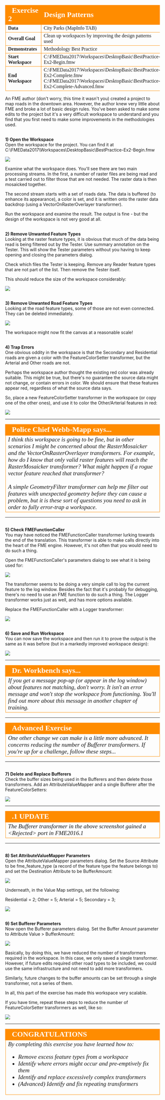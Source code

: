 <!--Exercise Section-->


<table style="border-spacing: 0px;border-collapse: collapse;font-family:serif">
<tr>
<td width=25% style="vertical-align:middle;background-color:darkorange;border: 2px solid darkorange">
<i class="fa fa-cogs fa-lg fa-pull-left fa-fw" style="color:white;padding-right: 12px;vertical-align:text-top"></i>
<span style="color:white;font-size:x-large;font-weight: bold">Exercise 2</span>
</td>
<td style="border: 2px solid darkorange;background-color:darkorange;color:white">
<span style="color:white;font-size:x-large;font-weight: bold">Design Patterns</span>
</td>
</tr>

<tr>
<td style="border: 1px solid darkorange; font-weight: bold">Data</td>
<td style="border: 1px solid darkorange">City Parks (MapInfo TAB)</td>
</tr>

<tr>
<td style="border: 1px solid darkorange; font-weight: bold">Overall Goal</td>
<td style="border: 1px solid darkorange">Clean up workspaces by improving the design patterns used</td>
</tr>

<tr>
<td style="border: 1px solid darkorange; font-weight: bold">Demonstrates</td>
<td style="border: 1px solid darkorange">Methodology Best Practice</td>
</tr>

<tr>
<td style="border: 1px solid darkorange; font-weight: bold">Start Workspace</td>
<td style="border: 1px solid darkorange">C:\FMEData2017\Workspaces\DesktopBasic\BestPractice-Ex2-Begin.fmw</td>
</tr>

<tr>
<td style="border: 1px solid darkorange; font-weight: bold">End Workspace</td>
<td style="border: 1px solid darkorange">C:\FMEData2017\Workspaces\DesktopBasic\BestPractice-Ex2-Complete.fmw<br>C:\FMEData2017\Workspaces\DesktopBasic\BestPractice-Ex2-Complete-Advanced.fmw</td>
</tr>

</table>


An FME author (don't worry, this time it wasn't you) created a project to map roads in the downtown area. However, the author knew very little about FME and broke a lot of basic design rules. You've been asked to make some edits to the project but it's a very difficult workspace to understand and you find that you first need to make some improvements in the methodologies used.


<br>**1) Open the Workspace**
<br>Open the workspace for the project. You can find it at C:\FMEData2017\Workspaces\DesktopBasic\BestPractice-Ex2-Begin.fmw

![](./Images/Img3.38.Ex2.StartingWorkspace.png)

Examine what the workspace does. You'll see there are two main processing streams. In the first, a number of raster files are being read and a test carried out to filter those that are not needed. The raster data is then mosaicked together.

The second stream starts with a set of roads data. The data is buffered (to enhance its appearance), a color is set, and it is written onto the raster data backdrop (using a VectorOnRasterOverlayer transformer).

Run the workspace and examine the result. The output is fine - but the design of the workspace is not very good at all.


<br>**2) Remove Unwanted Feature Types**
<br>Looking at the raster feature types, it is obvious that much of the data being read is being filtered out by the Tester. Use summary annotation on the Tester. This will show the Tester parameters without you having to keep opening and closing the parameters dialog. 

Check which files the Tester is keeping. Remove any Reader feature types that are not part of the list. Then remove the Tester itself. 

This should reduce the size of the workspace considerably:

![](./Images/Img3.39.Ex2.CleanedRasterFTs.png)


<br>**3) Remove Unwanted Road Feature Types**
<br>Looking at the road feature types, some of those are not even connected. They can be deleted immediately. 

![](./Images/Img3.39.Ex2.CleanedRoadFTs.png)

The workspace might now fit the canvas at a reasonable scale!


<br>**4) Trap Errors**
<br>One obvious oddity in the workspace is that the Secondary and Residential roads are given a color with the FeatureColorSetter transformer, but the Arterial and Other roads are not.

Perhaps the workspace author thought the existing red color was already suitable. This might be true, but there's no guarantee the source data might not change, or contain errors in color. We should ensure that these features appear red, regardless of what the source data says.

So, place a new FeatureColorSetter transformer in the workspace (or copy one of the other ones), and use it to color the Other/Arterial features in red:

![](./Images/Img3.40.Ex2.ExtraFeatureColorSetter.png)


---

<!--Person X Says Section-->

<table style="border-spacing: 0px">
<tr>
<td style="vertical-align:middle;background-color:darkorange;border: 2px solid darkorange">
<i class="fa fa-quote-left fa-lg fa-pull-left fa-fw" style="color:white;padding-right: 12px;vertical-align:text-top"></i>
<span style="color:white;font-size:x-large;font-weight: bold;font-family:serif">Police Chief Webb-Mapp says...</span>
</td>
</tr>

<tr>
<td style="border: 1px solid darkorange">
<span style="font-family:serif; font-style:italic; font-size:larger">
I think this workspace is going to be fine, but in other scenarios I might be concerned about the RasterMosaicker and the VectorOnRasterOverlayer transformers. For example, how do I know that only valid raster features will reach the RasterMosaicker transformer? What might happen if a rogue vector feature reached that transformer?
<br><br>A simple GeometryFilter transformer can help me filter out features with unexpected geometry before they can cause a problem, but it is these sort of questions you need to ask in order to fully error-trap a workspace.
</span>
</td>
</tr>
</table>

---


<br>**5) Check FMEFunctionCaller**
<br>You may have noticed the FMEFunctionCaller transformer lurking towards the end of the translation. This transformer is able to make calls directly into the heart of the FME engine. However, it's not often that you would need to do such a thing.

Open the FMEFunctionCaller's parameters dialog to see what it is being used for:

![](./Images/Img3.41.Ex2.FMEFunctionCaller.png)

The transformer seems to be doing a very simple call to log the current feature to the log window. Besides the fact that it's probably for debugging, there's no need to use an FME function to do such a thing. The Logger transformer works just as well, and has more options available.

Replace the FMEFunctionCaller with a Logger transformer:

![](./Images/Img3.42.Ex2.NewLoggerTransformer.png)


<br>**6) Save and Run Workspace**
<br>You can now save the workspace and then run it to prove the output is the same as it was before (but in a markedly improved workspace design):

![](./Images/Img3.43.Ex2.FinalOutput.png) 

---

<!--Person X Says Section-->

<table style="border-spacing: 0px">
<tr>
<td style="vertical-align:middle;background-color:darkorange;border: 2px solid darkorange">
<i class="fa fa-quote-left fa-lg fa-pull-left fa-fw" style="color:white;padding-right: 12px;vertical-align:text-top"></i>
<span style="color:white;font-size:x-large;font-weight: bold;font-family:serif">Dr. Workbench says...</span>
</td>
</tr>

<tr>
<td style="border: 1px solid darkorange">
<span style="font-family:serif; font-style:italic; font-size:larger">
If you get a message pop-up (or appear in the log window) about features not matching, don't worry. It isn't an error message and won't stop the workspace from functioning. You'll find out more about this message in another chapter of training.
</span>
</td>
</tr>
</table>

---

<!--Advanced Exercise Section-->

<table style="border-spacing: 0px">
<tr>
<td style="vertical-align:middle;background-color:darkorange;border: 2px solid darkorange">
<i class="fa fa-cogs fa-lg fa-pull-left fa-fw" style="color:white;padding-right: 12px;vertical-align:text-top"></i>
<span style="color:white;font-size:x-large;font-weight: bold;font-family:serif">Advanced Exercise</span>
</td>
</tr>

<tr>
<td style="border: 1px solid darkorange">
<span style="font-family:serif; font-style:italic; font-size:larger">
One other change we can make is a little more advanced. It concerns reducing the number of Bufferer transformers. If you're up for a challenge, follow these steps...
</span>
</td>
</tr>
</table>

---

<br>**7) Delete and Replace Bufferers**
<br>Check the buffer sizes being used in the Bufferers and then delete those transformers. Add an AttributeValueMapper and a single Bufferer after the FeatureColorSetters: 

![](./Images/Img3.44.Ex2.BufferReplacement.png) 

---

<!--Updated Section--> 

<table style="border-spacing: 0px">
<tr>
<td style="vertical-align:middle;background-color:darkorange;border: 2px solid darkorange">
<i class="fa fa-bolt fa-lg fa-pull-left fa-fw" style="color:white;padding-right: 12px;vertical-align:text-top"></i>
<span style="color:white;font-size:x-large;font-weight: bold;font-family:serif">.1 UPDATE</span>
</td>
</tr>

<tr>
<td style="border: 1px solid darkorange">
<span style="font-family:serif; font-style:italic; font-size:larger">
The Bufferer transformer in the above screenshot gained a &lt;Rejected&gt; port in FME2016.1
</span>
</td>
</tr>
</table>

---

<br>**8) Set AttributeValueMapper Parameters**
<br>Open the AttributeValueMapper parameters dialog. Set the Source Attribute to be fme_feature_type (a record of the feature type the feature belongs to) and set the Destination Attribute to be BufferAmount:

![](./Images/Img3.45.Ex2.AttrValueMapperParams1.png)

Underneath, in the Value Map settings, set the following:

Residential = 2;
Other = 5;
Arterial = 5;
Secondary = 3;

![](./Images/Img3.46.Ex2.AttrValueMapperParams2.png)


<br>**9) Set Bufferer Parameters**
<br>Now open the Bufferer parameters dialog. Set the Buffer Amount parameter to Attribute Value > BufferAmount:

![](./Images/Img3.47.Ex2.BuffererParameters.png)

Basically, by doing this, we have reduced the number of transformers required in the workspace. In this case, we only saved a single transformer. However, if future edits required other road types to be included, we could use the same infrastructure and not need to add more transformers.

Similarly, future changes to the buffer amounts can be set through a single transformer, not a series of them. 

In all, this part of the exercise has made this workspace very scalable.

If you have time, repeat these steps to reduce the number of FeatureColorSetter transformers as well, like so:

![](./Images/Img3.48.Ex2.CompleteWorkspaceAdvanced.png)
 

---

<!--Exercise Congratulations Section--> 

<table style="border-spacing: 0px">
<tr>
<td style="vertical-align:middle;background-color:darkorange;border: 2px solid darkorange">
<i class="fa fa-thumbs-o-up fa-lg fa-pull-left fa-fw" style="color:white;padding-right: 12px;vertical-align:text-top"></i>
<span style="color:white;font-size:x-large;font-weight: bold;font-family:serif">CONGRATULATIONS</span>
</td>
</tr>

<tr>
<td style="border: 1px solid darkorange">
<span style="font-family:serif; font-style:italic; font-size:larger">
By completing this exercise you have learned how to:
<br>
<ul><li>Remove excess feature types from a workspace</li>
<li>Identify where errors might occur and pre-emptively fix them</li>
<li>Identify and replace excessively complex transformers</li>
<li>(Advanced) Identify and fix repeating transformers</li></ul>
</span>
</td>
</tr>
</table>



